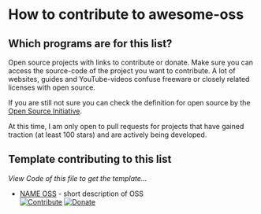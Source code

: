 # How to contribute to awesome-oss

## Which programs are for this list?

Open source projects with links to contribute or donate. Make sure you can access the source-code of the project you want to contribute. A lot of websites, guides and YouTube-videos confuse freeware or closely related licenses with open source. 

If you are still not sure you can check the definition for open source by the [Open Source Initiative](https://opensource.org/osd).

At this time, I am only open to pull requests for projects that have gained traction (at least 100 stars) and are actively being developed. 

## Template contributing to this list

*View Code of this file to get the template...*

- [NAME OSS](https://www.indexPageOfOss) - short description of OSS                    
[![Contribute](https://cdn.rawgit.com/sereneblue/awesome-oss/master/contribute.svg)](https://www.ContributePageLinkOfOss.com) [![Donate](https://cdn.rawgit.com/sereneblue/awesome-oss/master/donate.svg)](http://www.DonationORSupportPageLinkOfOss.com)
